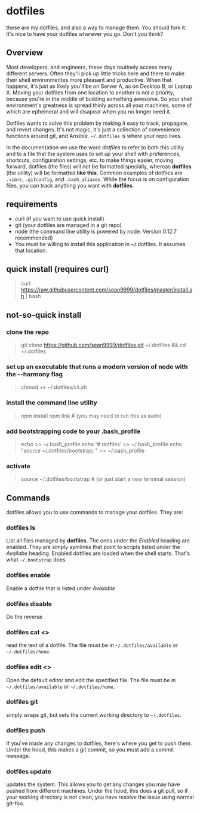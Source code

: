 dotfiles
========

these are my dotfiles, and also a way to manage them. You should fork it. It's nice to have your dotfiles wherever you go. Don't you think?

## Overview

Most developers, and engineers, these days routinely access many different servers. Often they'll pick up little tricks here and there to make their shell environmentes more pleasant and productive. When that happens, it's just as likely you'll be on Server A, as on Desktop B, or Laptop X. Moving your dotfiles from one location to another is not a priority, because you're in the middle of building something awesome. So your shell environment's greatness is spread thinly across all your machines, some of which are ephemeral and will disapear when you no longer need it.

Dotfiles wants to solve this problem by making it easy to track, propagate, and revert changes. It's not magic, it's just a collection of convenience functions around git, and Ansible. `~/.dotfiles` is where your repo lives.

In the documentation we use the word *dotfiles* to refer to both this utility and to a file that the system uses to set up your shell with preferences, shortcuts, configuration settings, etc. to make things easier, moving forward, dotfiles (the files) will not be formatted specially, whereas **dotfiles** (the utility) will be formatted **like this**. Common examples of dotfiles are `.vimrc`, `.gitconfig`, and `.bash_aliases`. While the focus is on configuration files, you can track anything you want with **dotfiles**.

## requirements
- curl (if you want to use quick install)
- git (your dotfiles are managed in a git repo)
- node (the command line utility is powered by node. Version 0.12.7 recommended)
- You must be willing to install this application in ~/.dotfiles. It assumes that location.

## quick install (requires curl)
> curl https://raw.githubusercontent.com/sean9999/dotfiles/master/install.sh | bash

## not-so-quick install

### clone the repo

> git clone https://github.com/sean9999/dotfiles.git ~/.dotfiles && cd ~/.dotfiles

### set up an executable that runs a modern version of node with the --harmony flag

> chmod +x ~/.dotfiles/cli.sh

### install the command line utility

> npm install
> npm link # (you may need to run this as sudo)

### add bootstrapping code to your .bash_profile

> echo >> ~/.bash_profile
> echo '#	dotfiles' >> ~/.bash_profile
> echo "source ~/.dotfiles/bootstrap; " >> ~/.bash_profile

### activate

> source ~/.dotfiles/bootstrap # (or just start a new terminal session)

## Commands

dotfiles allows you to use commands to manage your dotfiles. They are:

### dotfiles ls

List all files managed by **dotfiles**. The ones under the *Enabled* heading are enabled. They are simply symlinks that point to scripts listed under the *Availabe* heading. Enabled dotfiles are loaded when the shell starts. That's what `~/.bootstrap` does

### dotfiles enable

Enable a dotfile that is listed under _Available_

### dotfiles disable

Do the reverse

### dotfiles cat <<dotfile>>

read the text of a dotfile. The file must be in `~/.dotfiles/available` or `~/.dotfiles/home`.

### dotfiles edit <<dotfile>>

Open the default editor and edit the specified file. The file must be in `~/.dotfiles/available` or `~/.dotfiles/home`.

### dotfiles git

simply wraps git, but sets the current working directory to `~/.dotfiles`.

### dotfiles push

If you've made any changes to dotfiles, here's where you get to push them. Under the hood, this makes a git commit, so you must add a commit message.

### dotfiles update

updates the system. This allows you to get any changes you may have pushed from different machines. Under the hood, this does a git pull, so if your working directory is not clean, you have resolve the issue using normal git-foo.




